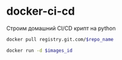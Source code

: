 # docker-ci-cd
Строим домашний CI/CD крипт на python

```bash
docker pull registry.git.com/$repo_name
```

```bash
docker run -d $images_id
```
